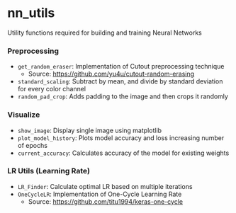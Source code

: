 # nn_utils
Utility functions required for building and training Neural Networks

### Preprocessing
* `get_random_eraser`: Implementation of Cutout preprocessing technique
  * Source: https://github.com/yu4u/cutout-random-erasing
* `standard_scaling`: Subtract by mean, and divide by standard deviation for every color channel
* `random_pad_crop`: Adds padding to the image and then crops it randomly

### Visualize
* `show_image`: Display single image using matplotlib
* `plot_model_history`: Plots model accuracy and loss increasing number of epochs
* `current_accuracy`: Calculates accuracy of the model for existing weights

### LR Utils (Learning Rate)
* `LR_Finder`: Calculate optimal LR based on multiple iterations
* `OneCycleLR`: Implementation of One-Cycle Learning Rate
  * Source: https://github.com/titu1994/keras-one-cycle
